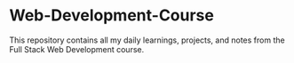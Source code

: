 # Web-Development-Course
This repository contains all my daily learnings, projects, and notes from the Full Stack Web Development course.
